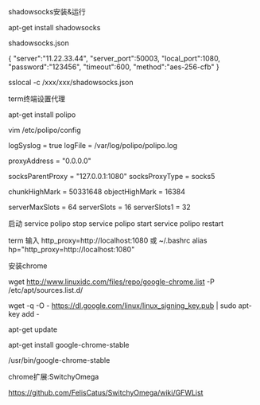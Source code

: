 shadowsocks安装&运行

apt-get install shadowsocks

shadowsocks.json

{
"server":"11.22.33.44",
"server_port":50003,
"local_port":1080,
"password":"123456",
"timeout":600,
"method":"aes-256-cfb"
}

sslocal -c /xxx/xxx/shadowsocks.json


term终端设置代理

apt-get install polipo

vim /etc/polipo/config

logSyslog = true
logFile = /var/log/polipo/polipo.log

proxyAddress = "0.0.0.0"

socksParentProxy = "127.0.0.1:1080"
socksProxyType = socks5

chunkHighMark = 50331648
objectHighMark = 16384

serverMaxSlots = 64
serverSlots = 16
serverSlots1 = 32

启动
service polipo stop
service polipo start
service polipo restart

term 输入
http_proxy=http://localhost:1080
或
~/.bashrc
alias hp="http_proxy=http://localhost:1080"


安装chrome

wget http://www.linuxidc.com/files/repo/google-chrome.list -P /etc/apt/sources.list.d/

wget -q -O - https://dl.google.com/linux/linux_signing_key.pub  | sudo apt-key add -

apt-get update

apt-get install google-chrome-stable

/usr/bin/google-chrome-stable

chrome扩展:SwitchyOmega

https://github.com/FelisCatus/SwitchyOmega/wiki/GFWList






